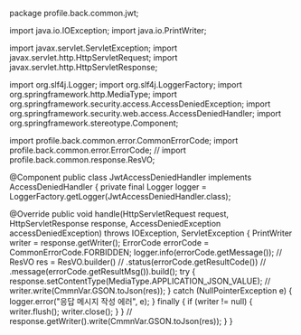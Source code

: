package profile.back.common.jwt;

import java.io.IOException;
import java.io.PrintWriter;

import javax.servlet.ServletException;
import javax.servlet.http.HttpServletRequest;
import javax.servlet.http.HttpServletResponse;

import org.slf4j.Logger;
import org.slf4j.LoggerFactory;
import org.springframework.http.MediaType;
import org.springframework.security.access.AccessDeniedException;
import org.springframework.security.web.access.AccessDeniedHandler;
import org.springframework.stereotype.Component;

import profile.back.common.error.CommonErrorCode;
import profile.back.common.error.ErrorCode;
// import profile.back.common.response.ResVO;

@Component
public class JwtAccessDeniedHandler implements AccessDeniedHandler {
  private final Logger logger = LoggerFactory.getLogger(JwtAccessDeniedHandler.class);

  @Override
  public void handle(HttpServletRequest request, HttpServletResponse response,
      AccessDeniedException accessDeniedException) throws IOException, ServletException {
    PrintWriter writer = response.getWriter();
    ErrorCode errorCode = CommonErrorCode.FORBIDDEN;
    logger.info(errorCode.getMessage());
    // ResVO res = ResVO.builder()
    // .status(errorCode.getResultCode())
    // .message(errorCode.getResultMsg()).build();
    try {
      response.setContentType(MediaType.APPLICATION_JSON_VALUE);
      // writer.write(CmmnVar.GSON.toJson(res));
    } catch (NullPointerException e) {
      logger.error("응답 메시지 작성 에러", e);
    } finally {
      if (writer != null) {
        writer.flush();
        writer.close();
      }
    }
    // response.getWriter().write(CmmnVar.GSON.toJson(res));
  }
}
